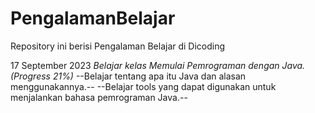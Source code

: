 # PengalamanBelajar

Repository ini berisi Pengalaman Belajar di Dicoding

17 September 2023
*Belajar kelas Memulai Pemrograman dengan Java. (Progress 21%)*
--Belajar tentang apa itu Java dan alasan menggunakannya.--
--Belajar tools yang dapat digunakan untuk menjalankan bahasa pemrograman Java.--
